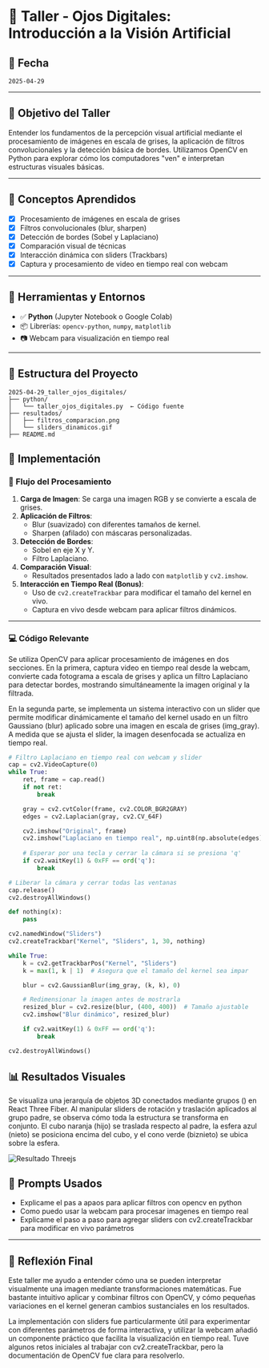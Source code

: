 # 🧪 Taller - Ojos Digitales: Introducción a la Visión Artificial

## 📅 Fecha  
`2025-04-29`

---

##  🎯  Objetivo del Taller

Entender los fundamentos de la percepción visual artificial mediante el procesamiento de imágenes en escala de grises, la aplicación de filtros convolucionales y la detección básica de bordes. Utilizamos OpenCV en Python para explorar cómo los computadores "ven" e interpretan estructuras visuales básicas.

---

## 🧠 Conceptos Aprendidos 

- [x] Procesamiento de imágenes en escala de grises  
- [x] Filtros convolucionales (blur, sharpen)  
- [x] Detección de bordes (Sobel y Laplaciano)  
- [x] Comparación visual de técnicas  
- [x] Interacción dinámica con sliders (Trackbars)  
- [x] Captura y procesamiento de video en tiempo real con webcam  

---

## 🔧 Herramientas y Entornos

- ✅ **Python** (Jupyter Notebook o Google Colab)  
- 📦 Librerías: `opencv-python`, `numpy`, `matplotlib` 
- 📷 Webcam para visualización en tiempo real 

---

## 📁 Estructura del Proyecto
```
2025-04-29_taller_ojos_digitales/
├── python/
│   └── taller_ojos_digitales.py  ← Código fuente
├── resultados/
│   ├── filtros_comparacion.png
│   └── sliders_dinamicos.gif
├── README.md
```

## 🧪 Implementación

### 🔹 Flujo del Procesamiento

1. **Carga de Imagen**: Se carga una imagen RGB y se convierte a escala de grises.  
2. **Aplicación de Filtros**:  
   - Blur (suavizado) con diferentes tamaños de kernel.  
   - Sharpen (afilado) con máscaras personalizadas.  
3. **Detección de Bordes**:  
   - Sobel en eje X y Y.  
   - Filtro Laplaciano.  
4. **Comparación Visual**:  
   - Resultados presentados lado a lado con `matplotlib` y `cv2.imshow`.  
5. **Interacción en Tiempo Real (Bonus)**:  
   - Uso de `cv2.createTrackbar` para modificar el tamaño del kernel en vivo.  
   - Captura en vivo desde webcam para aplicar filtros dinámicos.  

---

### 💻 Código Relevante
Se utiliza OpenCV para aplicar procesamiento de imágenes en dos secciones. En la primera, captura video en tiempo real desde la webcam, convierte cada fotograma a escala de grises y aplica un filtro Laplaciano para detectar bordes, mostrando simultáneamente la imagen original y la filtrada. 

En la segunda parte, se implementa un sistema interactivo con un slider que permite modificar dinámicamente el tamaño del kernel usado en un filtro Gaussiano (blur) aplicado sobre una imagen en escala de grises (img_gray). A medida que se ajusta el slider, la imagen desenfocada se actualiza en tiempo real.

```python
# Filtro Laplaciano en tiempo real con webcam y slider
cap = cv2.VideoCapture(0)
while True:
    ret, frame = cap.read()
    if not ret:
        break

    gray = cv2.cvtColor(frame, cv2.COLOR_BGR2GRAY)
    edges = cv2.Laplacian(gray, cv2.CV_64F)

    cv2.imshow("Original", frame)
    cv2.imshow("Laplaciano en tiempo real", np.uint8(np.absolute(edges)))
    
    # Esperar por una tecla y cerrar la cámara si se presiona 'q'
    if cv2.waitKey(1) & 0xFF == ord('q'):
        break

# Liberar la cámara y cerrar todas las ventanas
cap.release()
cv2.destroyAllWindows()

def nothing(x):
    pass

cv2.namedWindow("Sliders")
cv2.createTrackbar("Kernel", "Sliders", 1, 30, nothing)

while True:
    k = cv2.getTrackbarPos("Kernel", "Sliders")
    k = max(1, k | 1)  # Asegura que el tamaño del kernel sea impar

    blur = cv2.GaussianBlur(img_gray, (k, k), 0)

    # Redimensionar la imagen antes de mostrarla
    resized_blur = cv2.resize(blur, (400, 400))  # Tamaño ajustable
    cv2.imshow("Blur dinámico", resized_blur)

    if cv2.waitKey(1) & 0xFF == ord('q'):
        break

cv2.destroyAllWindows()
```

## 📊 Resultados Visuales

Se visualiza una jerarquía de objetos 3D conectados mediante grupos (<group>) en React Three Fiber. Al manipular sliders de rotación y traslación aplicados al grupo padre, se observa cómo toda la estructura se transforma en conjunto. El cubo naranja (hijo) se traslada respecto al padre, la esfera azul (nieto) se posiciona encima del cubo, y el cono verde (biznieto) se ubica sobre la esfera.

![Resultado Threejs](resultados/PythonAnimation.gif)

## 🧩 Prompts Usados

- Explicame el pas a apaos para aplicar filtros con opencv en python
- Como puedo usar la webcam para procesar imagenes en tiempo real
- Explicame el paso a paso para agregar sliders con cv2.createTrackbar para modificar en vivo parámetros

---

## 💬 Reflexión Final
Este taller me ayudo a entender cómo una se pueden interpretar visualmente una imagen mediante transformaciones matemáticas. Fue bastante intuitivo aplicar y combinar filtros con OpenCV, y cómo pequeñas variaciones en el kernel generan cambios sustanciales en los resultados.

La implementación con sliders fue particularmente útil para experimentar con diferentes parámetros de forma interactiva, y utilizar la webcam añadió un componente práctico que facilita la visualización en tiempo real. Tuve algunos retos iniciales al trabajar con cv2.createTrackbar, pero la documentación de OpenCV fue clara para resolverlo.

